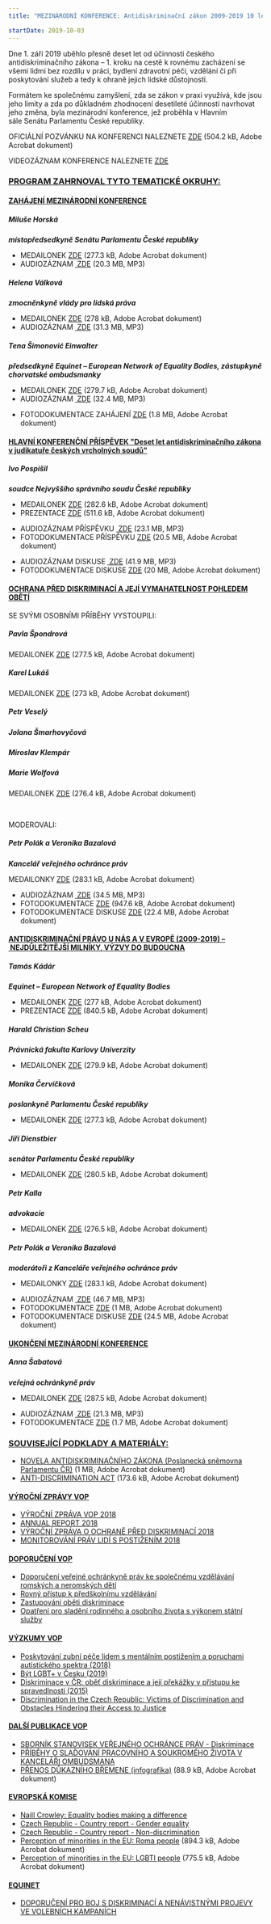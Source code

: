 ```yaml
---
title: "MEZINÁRODNÍ KONFERENCE: Antidiskriminační zákon 2009-2019 10 let k férovosti (Senát Parlamentu ČR)"

startDate: 2019-10-03
---
```


<p class="align-blok">Dne 1. září 2019 uběhlo přesně deset let od účinnosti českého antidiskriminačního zákona – 1. kroku na cestě k rovnému zacházení se všemi lidmi bez rozdílu v práci, bydlení zdravotní péči, vzdělání či při poskytování služeb a tedy k ohraně jejich lidské důstojnosti.</p>
<p class="align-blok">Formátem ke společnému zamyšlení, zda se zákon v praxi využívá, kde jsou jeho limity a zda po důkladném zhodnocení desetileté účinnosti navrhovat jeho změna, byla mezinárodní konference, jež proběhla v Hlavním sále Senátu Parlamentu České republiky.</p>
<p>OFICIÁLNÍ POZVÁNKU NA KONFERENCI NALEZNETE <a href="https://www.ochrance.cz/fileadmin/user_upload/projekt_ESF/00_2019_VA/SYMPOSIA_KONFERENCE_VELEAKCE/10_03_Antidiskriminacni_zakon_10_let_k_ferovosti_Praha/ARCHIV/1_Antidiskriminacni_zakon_2009-2019_10_let_na_ceste_k_ferovosti_PROGRAM.pdf" target="_blank">ZDE</a> (504.2 kB, Adobe Acrobat dokument)</p>
<p>VIDEOZÁZNAM KONFERENCE NALEZNETE <a href="https://www.senat.cz/informace/galerie/videogalerie/video.php?id=568" target="_blank">ZDE</a></p><h3 class="align-center"><u><strong>PROGRAM </strong><strong>ZAHRNOVAL TYTO TEMATICKÉ OKRUHY:</strong></u></h3><h4 class="oranzova"><u>ZAHÁJENÍ MEZINÁRODNÍ KONFERENCE</u></h4><h5>Miluše Horská</h5><p><em><strong>místopředsedkyně Senátu Parlamentu České republiky</strong> </em></p><ul><li>MEDAILONEK <a href="https://www.ochrance.cz/fileadmin/user_upload/projekt_ESF/00_2019_VA/SYMPOSIA_KONFERENCE_VELEAKCE/10_03_Antidiskriminacni_zakon_10_let_k_ferovosti_Praha/MEDAILONKY/Miluse_Horska.pdf" target="_blank">ZDE</a> (277.3 kB, Adobe Acrobat dokument)</li><li>AUDIOZÁZNAM <a href="https://www.ochrance.cz/fileadmin/user_upload/projekt_ESF/00_2019_VA/SYMPOSIA_KONFERENCE_VELEAKCE/10_03_Antidiskriminacni_zakon_10_let_k_ferovosti_Praha/ARCHIV/1_uvod_mh.mp3" target="_blank"><img alt="" src="https://www.ochrance.cz/typo3/ext/od_linkdesc/icons/mp3.gif" class="od_linkdesc_icon" /> ZDE</a> (20.3 MB, MP3)</li></ul><h5>Helena Válková</h5><p><em><strong>zmocněnkyně vlády pro lidská práva</strong></em></p><ul><li>MEDAILONEK <a href="https://www.ochrance.cz/fileadmin/user_upload/projekt_ESF/00_2019_VA/SYMPOSIA_KONFERENCE_VELEAKCE/10_03_Antidiskriminacni_zakon_10_let_k_ferovosti_Praha/MEDAILONKY/Helena_Valkova.pdf" target="_blank">ZDE</a> (278 kB, Adobe Acrobat dokument)</li><li>AUDIOZÁZNAM <a href="https://www.ochrance.cz/fileadmin/user_upload/projekt_ESF/00_2019_VA/SYMPOSIA_KONFERENCE_VELEAKCE/10_03_Antidiskriminacni_zakon_10_let_k_ferovosti_Praha/ARCHIV/2_uvod_hv.mp3" target="_blank"><img alt="" src="https://www.ochrance.cz/typo3/ext/od_linkdesc/icons/mp3.gif" class="od_linkdesc_icon" /> ZDE</a> (31.3 MB, MP3)</li></ul><h5>Tena Šimonović Einwalter</h5><p><em><strong>předsedkyně Equinet – European Network of Equality Bodies, zástupkyně chorvatské ombudsmanky</strong> </em></p><ul><li>MEDAILONEK <a href="https://www.ochrance.cz/fileadmin/user_upload/projekt_ESF/00_2019_VA/SYMPOSIA_KONFERENCE_VELEAKCE/10_03_Antidiskriminacni_zakon_10_let_k_ferovosti_Praha/MEDAILONKY/Tena_Simonovic_Einwalter.pdf" target="_blank">ZDE</a> (279.7 kB, Adobe Acrobat dokument)</li><li>AUDIOZÁZNAM <a href="https://www.ochrance.cz/fileadmin/user_upload/projekt_ESF/00_2019_VA/SYMPOSIA_KONFERENCE_VELEAKCE/10_03_Antidiskriminacni_zakon_10_let_k_ferovosti_Praha/ARCHIV/3_uvod_tse.mp3" target="_blank"><img alt="" src="https://www.ochrance.cz/typo3/ext/od_linkdesc/icons/mp3.gif" class="od_linkdesc_icon" /> ZDE</a> (32.4 MB, MP3)</li></ul><p></p><ul><li>FOTODOKUMENTACE ZAHÁJENÍ <a href="https://www.ochrance.cz/fileadmin/user_upload/projekt_ESF/00_2019_VA/SYMPOSIA_KONFERENCE_VELEAKCE/10_03_Antidiskriminacni_zakon_10_let_k_ferovosti_Praha/FOTO/1_zahajeni.pdf" target="_blank">ZDE</a> (1.8 MB, Adobe Acrobat dokument)</li></ul><p></p><h4 class="oranzova"><u>HLAVNÍ KONFERENČNÍ PŘÍSPĚVEK &quot;Deset let antidiskriminačního zákona v judikatuře českých vrcholných soudů&quot;</u></h4><h5>Ivo Pospíšil</h5><p><em><strong>soudce Nejvyššího správního soudu České republiky</strong> </em></p><ul><li>MEDAILONEK<em> </em><a href="https://www.ochrance.cz/fileadmin/user_upload/projekt_ESF/00_2019_VA/SYMPOSIA_KONFERENCE_VELEAKCE/10_03_Antidiskriminacni_zakon_10_let_k_ferovosti_Praha/MEDAILONKY/Ivo_Pospisil.pdf" target="_blank">ZDE</a> (282.6 kB, Adobe Acrobat dokument)</li><li>PREZENTACE <a href="https://www.ochrance.cz/fileadmin/user_upload/projekt_ESF/00_2019_VA/SYMPOSIA_KONFERENCE_VELEAKCE/10_03_Antidiskriminacni_zakon_10_let_k_ferovosti_Praha/ARCHIV/2_10_LET_ADZ_V_JUDIKATURE_CESKYCH_VRCHOLNYCH_SOUDU_Ivo_Pospisil_PREZENTACE.pdf" target="_blank">ZDE</a> (511.6 kB, Adobe Acrobat dokument)</li></ul><p></p><ul><li>AUDIOZÁZNAM PŘÍSPĚVKU <a href="https://www.ochrance.cz/fileadmin/user_upload/projekt_ESF/00_2019_VA/SYMPOSIA_KONFERENCE_VELEAKCE/10_03_Antidiskriminacni_zakon_10_let_k_ferovosti_Praha/AUDIO/4_prispevek_ip.mp3" target="_blank"><img alt="" src="https://www.ochrance.cz/typo3/ext/od_linkdesc/icons/mp3.gif" class="od_linkdesc_icon" /> ZDE</a> (23.1 MB, MP3)</li><li>FOTODOKUMENTACE PŘÍSPĚVKU <a href="https://www.ochrance.cz/fileadmin/user_upload/projekt_ESF/00_2019_VA/SYMPOSIA_KONFERENCE_VELEAKCE/10_03_Antidiskriminacni_zakon_10_let_k_ferovosti_Praha/FOTO/2_hlavni_konferencni_prispevek.pdf" target="_blank">ZDE</a> (20.5 MB, Adobe Acrobat dokument)</li></ul><p></p><ul><li>AUDIOZÁZNAM DISKUSE <a href="https://www.ochrance.cz/fileadmin/user_upload/projekt_ESF/00_2019_VA/SYMPOSIA_KONFERENCE_VELEAKCE/10_03_Antidiskriminacni_zakon_10_let_k_ferovosti_Praha/ARCHIV/5_diskuze.mp3" target="_blank"><img alt="" src="https://www.ochrance.cz/typo3/ext/od_linkdesc/icons/mp3.gif" class="od_linkdesc_icon" /> ZDE</a> (41.9 MB, MP3)</li><li>FOTODOKUMENTACE DISKUSE <a href="https://www.ochrance.cz/fileadmin/user_upload/projekt_ESF/00_2019_VA/SYMPOSIA_KONFERENCE_VELEAKCE/10_03_Antidiskriminacni_zakon_10_let_k_ferovosti_Praha/FOTO/3_hlavni_konferencni_prispevek_diskuse.pdf" target="_blank">ZDE</a> (20 MB, Adobe Acrobat dokument)</li></ul><p></p><h4 class="oranzova"><u>OCHRANA PŘED DISKRIMINACÍ A JEJÍ VYMAHATELNOST POHLEDEM OBĚTÍ</u></h4>
<p class="oranzova"></p>
<p class="seda">SE SVÝMI OSOBNÍMI PŘÍBĚHY VYSTOUPILI: </p><h5>Pavla Špondrová </h5><p>MEDAILONEK <a href="https://www.ochrance.cz/fileadmin/user_upload/projekt_ESF/00_2019_VA/SYMPOSIA_KONFERENCE_VELEAKCE/10_03_Antidiskriminacni_zakon_10_let_k_ferovosti_Praha/MEDAILONKY/Pavla_Spondrova.pdf" target="_blank">ZDE</a> (277.5 kB, Adobe Acrobat dokument)</p><h5>Karel Lukáš</h5><p>MEDAILONEK <a href="https://www.ochrance.cz/fileadmin/user_upload/projekt_ESF/00_2019_VA/SYMPOSIA_KONFERENCE_VELEAKCE/10_03_Antidiskriminacni_zakon_10_let_k_ferovosti_Praha/MEDAILONKY/Karel_Lukas.pdf" target="_blank">ZDE</a> (273 kB, Adobe Acrobat dokument)</p><h5>Petr Veselý</h5><h5>Jolana Šmarhovyčová</h5><h5>Miroslav Klempár</h5><h5>Marie Wolfová</h5><p>MEDAILONEK <a href="https://www.ochrance.cz/fileadmin/user_upload/projekt_ESF/00_2019_VA/SYMPOSIA_KONFERENCE_VELEAKCE/10_03_Antidiskriminacni_zakon_10_let_k_ferovosti_Praha/MEDAILONKY/Marie_Wolfova.pdf" target="_blank">ZDE</a> (276.4 kB, Adobe Acrobat dokument)</p>
<p> </p>
<p class="seda">MODEROVALI:</p><h5 class="seda">Petr Polák a Veronika Bazalová</h5><p><em><strong>Kancelář veřejného ochránce práv</strong></em></p>
<p>MEDAILONKY<em><strong> </strong></em><a href="https://www.ochrance.cz/fileadmin/user_upload/projekt_ESF/00_2019_VA/SYMPOSIA_KONFERENCE_VELEAKCE/10_03_Antidiskriminacni_zakon_10_let_k_ferovosti_Praha/MEDAILONKY/Petr_Polak_a_Veronika_Bazalova.pdf" target="_blank">ZDE</a> (283.1 kB, Adobe Acrobat dokument)</p>
<p><em></em></p>
<p></p><ul><li>AUDIOZÁZNAM <a href="https://www.ochrance.cz/fileadmin/user_upload/projekt_ESF/00_2019_VA/SYMPOSIA_KONFERENCE_VELEAKCE/10_03_Antidiskriminacni_zakon_10_let_k_ferovosti_Praha/AUDIO/6_blok.mp3" target="_blank"><img alt="" src="https://www.ochrance.cz/typo3/ext/od_linkdesc/icons/mp3.gif" class="od_linkdesc_icon" /> ZDE</a> (34.5 MB, MP3) </li><li>FOTODOKUMENTACE <a href="https://www.ochrance.cz/fileadmin/user_upload/projekt_ESF/00_2019_VA/SYMPOSIA_KONFERENCE_VELEAKCE/10_03_Antidiskriminacni_zakon_10_let_k_ferovosti_Praha/FOTO/4_osobni_pribehy.pdf" target="_blank">ZDE</a> (947.6 kB, Adobe Acrobat dokument)</li><li>FOTODOKUMENTACE DISKUSE <a href="https://www.ochrance.cz/fileadmin/user_upload/projekt_ESF/00_2019_VA/SYMPOSIA_KONFERENCE_VELEAKCE/10_03_Antidiskriminacni_zakon_10_let_k_ferovosti_Praha/FOTO/5_osobni_pribehy_diskuse.pdf" target="_blank">ZDE</a> (22.4 MB, Adobe Acrobat dokument)</li></ul><p></p><h4 class="oranzova"><u>ANTIDISKRIMINAČNÍ PRÁVO U NÁS A V EVROPĚ (2009-2019) – NEJDŮLEŽITĚJŠÍ MILNÍKY, VÝZVY DO BUDOUCNA</u></h4><h5>Tamás Kádár</h5><p><em><strong>Equinet – European Network of Equality Bodies</strong> </em></p><ul><li>MEDAILONEK<em> </em><a href="https://www.ochrance.cz/fileadmin/user_upload/projekt_ESF/00_2019_VA/SYMPOSIA_KONFERENCE_VELEAKCE/10_03_Antidiskriminacni_zakon_10_let_k_ferovosti_Praha/MEDAILONKY/Tamas_Kadar.pdf" target="_blank">ZDE</a> (277 kB, Adobe Acrobat dokument)</li><li>PREZENTACE <a href="https://www.ochrance.cz/fileadmin/user_upload/projekt_ESF/00_2019_VA/SYMPOSIA_KONFERENCE_VELEAKCE/10_03_Antidiskriminacni_zakon_10_let_k_ferovosti_Praha/ARCHIV/3_10_years_of_anti-discrimination_law_Tamas_Kadar_PREZENTACE.pdf" target="_blank">ZDE</a> (840.5 kB, Adobe Acrobat dokument)</li></ul><h5>Harald Christian Scheu</h5><p><em><strong>Právnická fakulta Karlovy Univerzity</strong> </em></p><ul><li>MEDAILONEK <a href="https://www.ochrance.cz/fileadmin/user_upload/projekt_ESF/00_2019_VA/SYMPOSIA_KONFERENCE_VELEAKCE/10_03_Antidiskriminacni_zakon_10_let_k_ferovosti_Praha/MEDAILONKY/Harald_Christian_Scheu.pdf" target="_blank">ZDE</a> (279.9 kB, Adobe Acrobat dokument)</li></ul><h5>Monika Červíčková</h5><p><em><strong>poslankyně Parlamentu České republiky</strong> </em></p><ul><li>MEDAILONEK <a href="https://www.ochrance.cz/fileadmin/user_upload/projekt_ESF/00_2019_VA/SYMPOSIA_KONFERENCE_VELEAKCE/10_03_Antidiskriminacni_zakon_10_let_k_ferovosti_Praha/MEDAILONKY/Monika_Cervickova.pdf" target="_blank">ZDE</a> (277.3 kB, Adobe Acrobat dokument)</li></ul><h5>Jiří Dienstbier</h5><p><em><strong>senátor Parlamentu České republiky</strong> </em></p><ul><li>MEDAILONEK<em> </em><a href="https://www.ochrance.cz/fileadmin/user_upload/projekt_ESF/00_2019_VA/SYMPOSIA_KONFERENCE_VELEAKCE/10_03_Antidiskriminacni_zakon_10_let_k_ferovosti_Praha/MEDAILONKY/Jiri_Dienstbier.pdf" target="_blank">ZDE</a> (280.5 kB, Adobe Acrobat dokument)</li></ul><h5>Petr Kalla</h5><p><em><strong>advokacie</strong> </em></p><ul><li>MEDAILONEK<em> </em><a href="https://www.ochrance.cz/fileadmin/user_upload/projekt_ESF/00_2019_VA/SYMPOSIA_KONFERENCE_VELEAKCE/10_03_Antidiskriminacni_zakon_10_let_k_ferovosti_Praha/MEDAILONKY/Petr_Kalla.pdf" target="_blank">ZDE</a> (276.5 kB, Adobe Acrobat dokument)</li></ul><h5>Petr Polák a Veronika Bazalová</h5><p><em><strong>moderátoři z Kanceláře veřejného ochránce práv</strong> </em></p><ul><li>MEDAILONKY<em> </em><a href="https://www.ochrance.cz/fileadmin/user_upload/projekt_ESF/00_2019_VA/SYMPOSIA_KONFERENCE_VELEAKCE/10_03_Antidiskriminacni_zakon_10_let_k_ferovosti_Praha/MEDAILONKY/Petr_Polak_a_Veronika_Bazalova.pdf" target="_blank">ZDE</a> (283.1 kB, Adobe Acrobat dokument)</li></ul><p><em></em></p><ul><li>AUDIOZÁZNAM <a href="https://www.ochrance.cz/fileadmin/user_upload/projekt_ESF/00_2019_VA/SYMPOSIA_KONFERENCE_VELEAKCE/10_03_Antidiskriminacni_zakon_10_let_k_ferovosti_Praha/AUDIO/7_blok2.mp3" target="_blank"><img alt="" src="https://www.ochrance.cz/typo3/ext/od_linkdesc/icons/mp3.gif" class="od_linkdesc_icon" /> ZDE</a> (46.7 MB, MP3)</li><li>FOTODOKUMENTACE <a href="https://www.ochrance.cz/fileadmin/user_upload/projekt_ESF/00_2019_VA/SYMPOSIA_KONFERENCE_VELEAKCE/10_03_Antidiskriminacni_zakon_10_let_k_ferovosti_Praha/FOTO/6_odpoledni_blok.pdf" target="_blank">ZDE</a> (1 MB, Adobe Acrobat dokument)</li><li>FOTODOKUMENTACE DISKUSE <a href="https://www.ochrance.cz/fileadmin/user_upload/projekt_ESF/00_2019_VA/SYMPOSIA_KONFERENCE_VELEAKCE/10_03_Antidiskriminacni_zakon_10_let_k_ferovosti_Praha/FOTO/7_odpoledni_blok_diskuse.pdf" target="_blank">ZDE</a> (24.5 MB, Adobe Acrobat dokument)</li></ul><p></p><h4 class="oranzova"><u>UKONČENÍ MEZINÁRODNÍ KONFERENCE</u></h4><h5>Anna Šabatová</h5><p><em><strong>veřejná ochránkyně práv</strong></em> </p><ul><li>MEDAILONEK <a href="https://www.ochrance.cz/fileadmin/user_upload/projekt_ESF/00_2019_VA/SYMPOSIA_KONFERENCE_VELEAKCE/10_03_Antidiskriminacni_zakon_10_let_k_ferovosti_Praha/MEDAILONKY/Anna_Sabatova.pdf" target="_blank">ZDE</a> (287.5 kB, Adobe Acrobat dokument)</li></ul><p></p><ul><li>AUDIOZÁZNAM <a href="https://www.ochrance.cz/fileadmin/user_upload/projekt_ESF/00_2019_VA/SYMPOSIA_KONFERENCE_VELEAKCE/10_03_Antidiskriminacni_zakon_10_let_k_ferovosti_Praha/ARCHIV/8_zaver_as.mp3" target="_blank"><img alt="" src="https://www.ochrance.cz/typo3/ext/od_linkdesc/icons/mp3.gif" class="od_linkdesc_icon" /> ZDE</a> (21.3 MB, MP3)</li><li>FOTODOKUMENTACE <a href="https://www.ochrance.cz/fileadmin/user_upload/projekt_ESF/00_2019_VA/SYMPOSIA_KONFERENCE_VELEAKCE/10_03_Antidiskriminacni_zakon_10_let_k_ferovosti_Praha/FOTO/8_zaverecne_slovo.pdf" target="_blank">ZDE</a> (1.7 MB, Adobe Acrobat dokument)</li></ul><p></p><h3 class="align-center"><strong><u>SOUVISEJÍCÍ PODKLADY A MATERIÁLY:</u></strong></h3>
<p class="align-center"></p>
<p></p><ul><li><a href="https://www.ochrance.cz/fileadmin/user_upload/projekt_ESF/00_2019_VA/SYMPOSIA_KONFERENCE_VELEAKCE/10_03_Antidiskriminacni_zakon_10_let_k_ferovosti_Praha/ARCHIV/4_NOVELA_AZ_ST424_Poslanecka_snemovna_PCR.pdf" target="_blank">NOVELA ANTIDISKRIMINAČNÍHO ZÁKONA (Poslanecká sněmovna Parlamentu ČR)</a> (1 MB, Adobe Acrobat dokument)</li><li><a href="https://www.ochrance.cz/fileadmin/user_upload/projekt_ESF/00_2019_VA/SYMPOSIA_KONFERENCE_VELEAKCE/10_03_Antidiskriminacni_zakon_10_let_k_ferovosti_Praha/ARCHIV/4_Anti-discrimination-Act.pdf" target="_blank">ANTI-DISCRIMINATION ACT</a> (173.6 kB, Adobe Acrobat dokument)</li></ul><p></p>
<p></p><h4><u>VÝROČNÍ ZPRÁVY VOP</u></h4><ul><li><a href="https://www.ochrance.cz/fileadmin/user_upload/zpravy_pro_poslaneckou_snemovnu/Vyrocni_zprava_2018.pdf" target="_blank">VÝROČNÍ ZPRÁVA VOP 2018</a></li><li><a href="https://www.ochrance.cz/fileadmin/user_upload/zpravy_pro_poslaneckou_snemovnu/Reports/2018/2018-Annual_Report.pdf" target="_blank">ANNUAL REPORT 2018</a></li><li><a href="https://www.ochrance.cz/fileadmin/user_upload/DISKRIMINACE/Vyrocni_zpravy/2018-DIS-vyrocni-zprava.pdf" target="_blank">VÝROČNÍ ZPRÁVA O OCHRANĚ PŘED DISKRIMINACÍ 2018</a></li><li><a href="https://www.ochrance.cz/fileadmin/user_upload/CRPD/Vyrocni_zpravy/CRPD_2018_CZ_web.pdf" target="_blank">MONITOROVÁNÍ PRÁV LIDÍ S POSTIŽENÍM 2018</a></li></ul><p></p><h4><u>DOPORUČENÍ VOP</u></h4><ul><li><a href="https://ochrance.cz/fileadmin/user_upload/ESO/86-2017-DIS-VB_Doporuceni_desegregace.pdf" target="_blank">Doporučení veřejné ochránkyně práv ke společnému vzdělávání romských a neromských dětí</a></li><li><a href="https://ochrance.cz/fileadmin/user_upload/ESO/25-2017-DIS-JMK_Doporuceni_k_rovnemu_pristupu_k_predskolnimu_vzdelavani.pdf" target="_blank">Rovný přístup k předškolnímu vzdělávání</a></li><li><a href="https://ochrance.cz/fileadmin/user_upload/ESO/40-2019-DIS-LK_Doporuceni_Zastupovani_obeti_diskriminace.pdf" target="_blank">Zastupování oběti diskriminace</a></li><li><a href="https://www.ochrance.cz/fileadmin/user_upload/projekt_ESF/2018_0157_Doporuceni_VOP_sladovani_02_WEB.PDF" target="_blank">Opatření pro sladění rodinného a osobního života s výkonem státní služby</a></li></ul><p></p><h4><u>VÝZKUMY VOP</u></h4><ul><li><a href="https://ochrance.cz/fileadmin/user_upload/ESO/51-2017-DIS-JV_vyzkum.pdf" target="_blank">Poskytování zubní péče lidem s mentálním postižením a poruchami autistického spektra (2018)</a></li><li><a href="https://www.ochrance.cz/fileadmin/user_upload/DISKRIMINACE/Vyzkum/Vyzkum-LGBT.pdf" target="_blank">Být LGBT+ v Česku (2019)</a></li><li><a href="https://www.ochrance.cz/fileadmin/user_upload/ESO/CZ_Diskriminace_v_CR_vyzkum_01.pdf" target="_blank">Diskriminace v ČR: oběť diskriminace a její překážky v přístupu ke spravedlnosti (2015)</a></li><li><a href="https://www.ochrance.cz/fileadmin/user_upload/ESO/EN_Discrimination_in_CZ_research_01.pdf" target="_blank">Discrimination in the Czech Republic: Victims of Discrimination and Obstacles Hindering their Access to Justice</a></li></ul><p></p><h4><u>DALŠÍ PUBLIKACE VOP</u></h4><ul><li><a href="https://www.ochrance.cz/fileadmin/user_upload/Publikace/sborniky_stanoviska/Sbornik_Diskriminace.pdf" target="_blank">SBORNÍK STANOVISEK VEŘEJNÉHO OCHRÁNCE PRÁV - Diskriminace</a></li><li><a href="https://www.ochrance.cz/fileadmin/user_upload/projekt_ESF/2018_0157_Ochrance_LetakA4_Pribehy_sladovani_04_web.pdf" target="_blank">PŘÍBĚHY O SLAĎOVÁNÍ PRACOVNÍHO A SOUKROMÉHO ŽIVOTA V KANCELÁŘI OMBUDSMANA</a></li><li><a href="https://www.ochrance.cz/fileadmin/user_upload/projekt_ESF/00_2019_VA/SYMPOSIA_KONFERENCE_VELEAKCE/10_03_Antidiskriminacni_zakon_10_let_k_ferovosti_Praha/ARCHIV/5_PRENOS_DUKAZNIHO_BREMENE_INFOGRAFIKA_Ombudsman.pdf" target="_blank">PŘENOS DŮKAZNÍHO BŘEMENE (infografika)</a> (88.9 kB, Adobe Acrobat dokument)</li></ul><p></p><h4 class="seda"><u>EVROPSKÁ KOMISE</u></h4><ul><li><a href="https://www.equalitylaw.eu/downloads/4763-equality-bodies-making-a-difference-pdf-707-kb" target="_blank">Naill Crowley: Equality bodies making a difference</a></li><li><a href="https://www.equalitylaw.eu/downloads/4681-czech-republic-country-report-gender-equality-2018-pdf-1-5-mb" target="_blank">Czech Republic - Country report - Gender equality</a></li><li><a href="https://www.equalitylaw.eu/downloads/4680-czech-republic-country-report-non-discrimination-2018-pdf-2-5-mb" target="_blank">Czech Republic - Country report - Non-discrimination</a></li><li><a href="https://www.ochrance.cz/fileadmin/user_upload/projekt_ESF/00_2019_VA/SYMPOSIA_KONFERENCE_VELEAKCE/10_03_Antidiskriminacni_zakon_10_let_k_ferovosti_Praha/ARCHIV/6_ROMA_PEOPLE_INFOGRAFIKA_Evropska_komise.pdf" target="_blank">Perception of minorities in the EU: Roma people</a> (894.3 kB, Adobe Acrobat dokument)</li><li><a href="https://www.ochrance.cz/fileadmin/user_upload/projekt_ESF/00_2019_VA/SYMPOSIA_KONFERENCE_VELEAKCE/10_03_Antidiskriminacni_zakon_10_let_k_ferovosti_Praha/ARCHIV/6_LGBTI_PEOPLE_INFOGRAFIKA_Evropska_komise.pdf" target="_blank">Perception of minorities in the EU: LGBTI people</a> (775.5 kB, Adobe Acrobat dokument)</li></ul><h4 class="seda"><u>EQUINET</u></h4><ul><li><a href="https://www.ochrance.cz/fileadmin/user_upload/projekt_ESF/00_2019_VA/KULATE_STOLY/05_23_10_let_spolecne_proti_diskriminaci/EQUINET_Doporuceni_pro_boj_s_diskriminaci_a_nenavistnymi_projevy_ve_volebnich_kampanich.pdf" target="_blank">DOPORUČENÍ PRO BOJ S DISKRIMINACÍ A NENÁVISTNÝMI PROJEVY VE VOLEBNÍCH KAMPANÍCH</a></li></ul>
